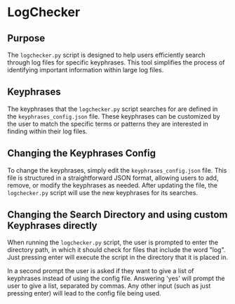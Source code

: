 # LogChecker

## Purpose
The `logchecker.py` script is designed to help users efficiently search through log files for specific keyphrases. This tool simplifies the process of identifying important information within large log files.

## Keyphrases
The keyphrases that the `logchecker.py` script searches for are defined in the `keyphrases_config.json` file. These keyphrases can be customized by the user to match the specific terms or patterns they are interested in finding within their log files.

## Changing the Keyphrases Config
To change the keyphrases, simply edit the `keyphrases_config.json` file. This file is structured in a straightforward JSON format, allowing users to add, remove, or modify the keyphrases as needed. After updating the file, the `logchecker.py` script will use the new keyphrases for its searches.

## Changing the Search Directory and using custom Keyphrases directly
When running the `logchecker.py` script, the user is prompted to enter the directory path, in which it should check for files that include the word "log". Just pressing enter will execute the script in the directory that it is placed in.

In a second prompt the user is asked if they want to give a list of keyphrases instead of using the config file. Answering 'yes' will prompt the user to give a list, separated by commas. Any other input (such as just pressing enter) will lead to the config file being used.

